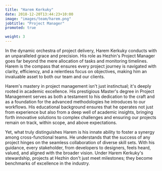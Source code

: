 ```yaml
---
title: "Harem Kerkuky"
date: 2018-12-20T13:44:23+10:00
image: "images/team/harem.png"
jobtitle: "Project Manager"
promoted: true

weight: 3
---
```


In the dynamic orchestra of project delivery, Harem Kerkuky conducts with an unparalleled grace and precision. His role as Hezhin's Project Manager goes far beyond the mere allocation of tasks and monitoring timelines. Harem is the compass that ensures every project journey is navigated with clarity, efficiency, and a relentless focus on objectives, making him an invaluable asset to both our team and our clients.

Harem's mastery in project management isn't just instinctual; it's deeply rooted in academic excellence. His prestigious Master's degree in Project Management serves as both a testament to his dedication to the craft and as a foundation for the advanced methodologies he introduces to our workflows. His educational background ensures that he operates not just from experience but also from a deep well of academic insights, bringing forth innovative solutions to complex challenges and ensuring our projects remain on track, within scope, and above expectations.

Yet, what truly distinguishes Harem is his innate ability to foster a synergy among cross-functional teams. He understands that the success of any project hinges on the seamless collaboration of diverse skill sets. With his guidance, every stakeholder, from developers to designers, feels heard, valued, and aligned with the broader vision. Under Harem Kerkuky's stewardship, projects at Hezhin don't just meet milestones; they become benchmarks of excellence in the industry.